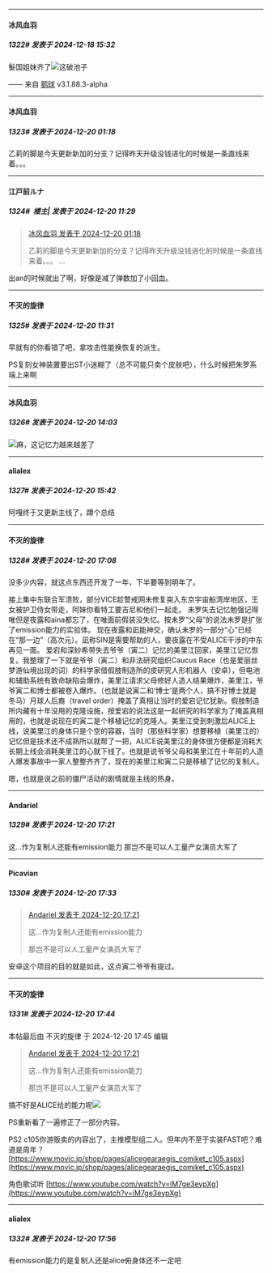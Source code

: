 ﻿
*****

####  冰风血羽  
##### 1322#       发表于 2024-12-18 15:32

髮国姐妹齐了<img src="https://static.saraba1st.com/image/smiley/face2017/026.png" referrerpolicy="no-referrer">这破池子

—— 来自 [鹅球](https://www.pgyer.com/xfPejhuq) v3.1.88.3-alpha


*****

####  冰风血羽  
##### 1323#       发表于 2024-12-20 01:18

乙莉的脚是今天更新新加的分支？记得昨天升级没钱进化的时候是一条直线来着。。。


*****

####  江戸前ルナ  
##### 1324#         楼主| 发表于 2024-12-20 11:29

<blockquote><a href="httphttps://bbs.saraba1st.com/2b/forum.php?mod=redirect&amp;goto=findpost&amp;pid=66968308&amp;ptid=2104259" target="_blank">冰风血羽 发表于 2024-12-20 01:18</a>

乙莉的脚是今天更新新加的分支？记得昨天升级没钱进化的时候是一条直线来着。。。 ...</blockquote>
出an的时候就出了啊，好像是减了弹数加了小回血。

*****

####  不灭的旋律  
##### 1325#       发表于 2024-12-20 11:31

早就有的你看错了吧，拿攻击性能换恢复的派生。

PS复刻女神装置要出ST小迷糊了（总不可能只卖个皮肤吧），什么时候把朱罗系端上来啊


*****

####  冰风血羽  
##### 1326#       发表于 2024-12-20 14:03

<img src="https://static.saraba1st.com/image/smiley/face2017/117.png" referrerpolicy="no-referrer">麻，这记忆力越来越差了


*****

####  alialex  
##### 1327#       发表于 2024-12-20 15:42

阿嘎终于又更新主线了，蹲个总结


*****

####  不灭的旋律  
##### 1328#       发表于 2024-12-20 17:08

没多少内容，就这点东西还开发了一年，下半要等到明年了。

接上集中东联合军溃败，部分VICE趁警戒网未修复突入东京宇宙船湾岸地区，王女被护卫侍女带走，阿妹你看特工要吉尼和他们一起走。
未罗失去记忆勉强记得唯但是夜露和aina都忘了，在唯面前假装没失忆。按未罗“父母”的说法未罗是扩张了emission能力的实验体。
现在夜露和凪能神交，确认未罗的一部分“心”已经在“那一边”（高次元）。凪称SIN是需要帮助的人，要夜露在不受ALICE干涉的中东再见一面。
爱宕和深紗希带失去爷爷（寅二）记忆的美里江回家，美里江记忆恢复。我整理了一下就是爷爷（寅二）和非法研究组织Caucus Race（也是爱丽丝梦游仙境出现的词）的科学家借假肢制造所的皮研究人形机器人（安卓），但电池和辅助系统有致命缺陷会爆炸，美里江请求父母修好人造人结果爆炸，美里江，爷爷寅二和博士都被卷入爆炸。（也就是说寅二和‘博士’是两个人，搞不好博士就是冬马）月球人后裔（travel order）掩盖了真相让当时的爱宕记忆犹新。假肢制造所内藏有十年没用的克隆设施，按爱宕的说法这是一起研究的科学家为了掩盖真相用的，也就是说现在的寅二是个移植记忆的克隆人。美里江受到刺激后ALICE上线，说美里江的身体只是个空的容器，当时（那些科学家）想要移植（美里江的）记忆但是技术还不成熟所以就帮了一把，ALICE说美里江的身体很方便都是消耗大长期上线会消耗美里江的心就下线了。也就是说爷爷父母和美里江在十年前的人造人爆发事故中一家人整整齐齐了，现在的美里江和寅二只是移植了记忆的复制人。

嗯，也就是说之前的僵尸活动的剧情就是主线的热身。


*****

####  Andariel  
##### 1329#       发表于 2024-12-20 17:21

这...作为复制人还能有emission能力
那岂不是可以人工量产女演员大军了


*****

####  Picavian  
##### 1330#       发表于 2024-12-20 17:33

<blockquote><a href="httphttps://bbs.saraba1st.com/2b/forum.php?mod=redirect&amp;goto=findpost&amp;pid=66973388&amp;ptid=2104259" target="_blank">Andariel 发表于 2024-12-20 17:21</a>

这...作为复制人还能有emission能力

那岂不是可以人工量产女演员大军了</blockquote>
安卓这个项目的目的就是如此，这点寅二爷爷有提过。


*****

####  不灭的旋律  
##### 1331#       发表于 2024-12-20 17:44

 本帖最后由 不灭的旋律 于 2024-12-20 17:45 编辑 
<blockquote><a href="httphttps://bbs.saraba1st.com/2b/forum.php?mod=redirect&amp;goto=findpost&amp;pid=66973388&amp;ptid=2104259" target="_blank">Andariel 发表于 2024-12-20 17:21</a>

这...作为复制人还能有emission能力

那岂不是可以人工量产女演员大军了</blockquote>
搞不好是ALICE给的能力呢<img src="https://static.saraba1st.com/image/smiley/face2017/067.png" referrerpolicy="no-referrer">

PS重新看了一遍修正了一部分内容。

PS2 c105你游贩卖的内容出了，主推模型组二人。但年内不至于实装FAST吧？难道是周年？
[https://www.movic.jp/shop/pages/alicegearaegis_comiket_c105.aspx](https://www.movic.jp/shop/pages/alicegearaegis_comiket_c105.aspx)

角色歌试听
[https://www.youtube.com/watch?v=iM7ge3eypXg](https://www.youtube.com/watch?v=iM7ge3eypXg)


*****

####  alialex  
##### 1332#       发表于 2024-12-20 17:56

有emission能力的是复制人还是alice俯身体还不一定吧


